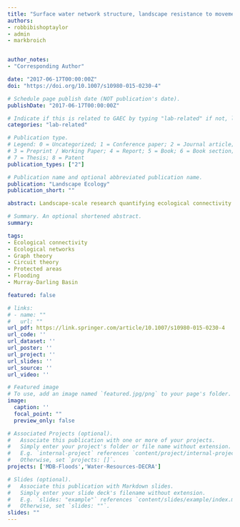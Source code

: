 ```yaml
---
title: "Surface water network structure, landscape resistance to movement and flooding vital for maintaining ecological connectivity across Australia’s largest river basin"
authors:
- robbibishoptaylor
- admin
- markbroich


author_notes:
- "Corresponding Author"

date: "2017-06-17T00:00:00Z"
doi: "https://doi.org/10.1007/s10980-015-0230-4"

# Schedule page publish date (NOT publication's date).
publishDate: "2017-06-17T00:00:00Z"

# Indicate if this is related to GAEC by typing "lab-related" if not, leave blank
categories: "lab-related"

# Publication type.
# Legend: 0 = Uncategorized; 1 = Conference paper; 2 = Journal article;
# 3 = Preprint / Working Paper; 4 = Report; 5 = Book; 6 = Book section;
# 7 = Thesis; 8 = Patent
publication_types: ["2"]

# Publication name and optional abbreviated publication name.
publication: "Landscape Ecology"
publication_short: ""

abstract: Landscape-scale research quantifying ecological connectivity is required to maintain the viability of populations in dynamic environments increasingly impacted by anthropogenic modification and environmental change. To evaluate how surface water network structure, landscape resistance to movement, and flooding affect the connectivity of amphibian habitats within the Murray–Darling Basin (MDB), a highly modified but ecologically significant region of south-eastern Australia. We evaluated potential connectivity network graphs based on circuit theory, Euclidean and least-cost path distances for two amphibian species with different dispersal abilities, and used graph theory metrics to compare regional- and patch-scale connectivity across a range of flooding scenarios. Circuit theory graphs were more connected than Euclidean and least-cost equivalents in floodplain environments, and less connected in highly modified or semi-arid regions. Habitat networks were highly fragmented for both species, with flooding playing a crucial role in facilitating landscape-scale connectivity. Both formally and informally protected habitats were more likely to form important connectivity “hubs” or “stepping stones” compared to non-protected habitats, and increased in importance with flooding. Surface water network structure and the quality of the intervening landscape matrix combine to affect the connectivity of MDB amphibian habitats in ways which vary spatially and in response to flooding. Our findings highlight the importance of utilising organism-relevant connectivity models which incorporate landscape resistance to movement, and accounting for dynamic landscape-scale processes such as flooding when quantifying connectivity to inform the conservation of dynamic and highly modified environments.

# Summary. An optional shortened abstract.
summary: 

tags:
- Ecological connectivity
- Ecological networks
- Graph theory
- Circuit theory
- Protected areas
- Flooding
- Murray-Darling Basin

featured: false

# links:
# - name: ""
#   url: ""
url_pdf: https://link.springer.com/article/10.1007/s10980-015-0230-4
url_code: ''
url_dataset: ''
url_poster: ''
url_project: ''
url_slides: ''
url_source: ''
url_video: ''

# Featured image
# To use, add an image named `featured.jpg/png` to your page's folder. 
image:
  caption: ''
  focal_point: ""
  preview_only: false

# Associated Projects (optional).
#   Associate this publication with one or more of your projects.
#   Simply enter your project's folder or file name without extension.
#   E.g. `internal-project` references `content/project/internal-project/index.md`.
#   Otherwise, set `projects: []`.
projects: ['MDB-Floods','Water-Resources-DECRA']

# Slides (optional).
#   Associate this publication with Markdown slides.
#   Simply enter your slide deck's filename without extension.
#   E.g. `slides: "example"` references `content/slides/example/index.md`.
#   Otherwise, set `slides: ""`.
slides: ""
---
```



